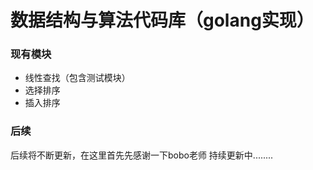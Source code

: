 # 数据结构与算法代码库（golang实现）

### 现有模块
* 线性查找（包含测试模块）
* 选择排序
* 插入排序

### 后续
后续将不断更新，在这里首先先感谢一下bobo老师
持续更新中........
